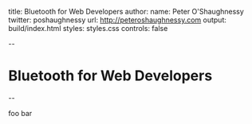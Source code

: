 title: Bluetooth for Web Developers
author:
  name: Peter O'Shaughnessy
  twitter: poshaughnessy
  url: http://peteroshaughnessy.com
output: build/index.html
styles: styles.css
controls: false

--

# Bluetooth for Web Developers

--

foo bar
